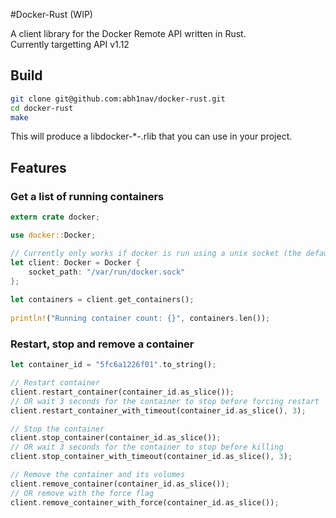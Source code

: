 #Docker-Rust (WIP)
  
A client library for the Docker Remote API written in Rust.  
Currently targetting API v1.12  
  
## Build
  
```bash
git clone git@github.com:abh1nav/docker-rust.git
cd docker-rust
make
```
  
This will produce a libdocker-*-.rlib that you can use in your project.
  
## Features 
  
### Get a list of running containers
  
```rust
extern crate docker;

use docker::Docker;

// Currently only works if docker is run using a unix socket (the default)
let client: Docker = Docker {
	socket_path: "/var/run/docker.sock"
};
  
let containers = client.get_containers();
  
println!("Running container count: {}", containers.len());
```
  
### Restart, stop and remove a container
  
```rust
let container_id = "5fc6a1226f01".to_string();

// Restart container
client.restart_container(container_id.as_slice());
// OR wait 3 seconds for the container to stop before forcing restart
client.restart_container_with_timeout(container_id.as_slice(), 3);

// Stop the container
client.stop_container(container_id.as_slice());
// OR wait 3 seconds for the container to stop before killing
client.stop_container_with_timeout(container_id.as_slice(), 3);

// Remove the container and its volumes
client.remove_container(container_id.as_slice());
// OR remove with the force flag
client.remove_container_with_force(container_id.as_slice());
```
